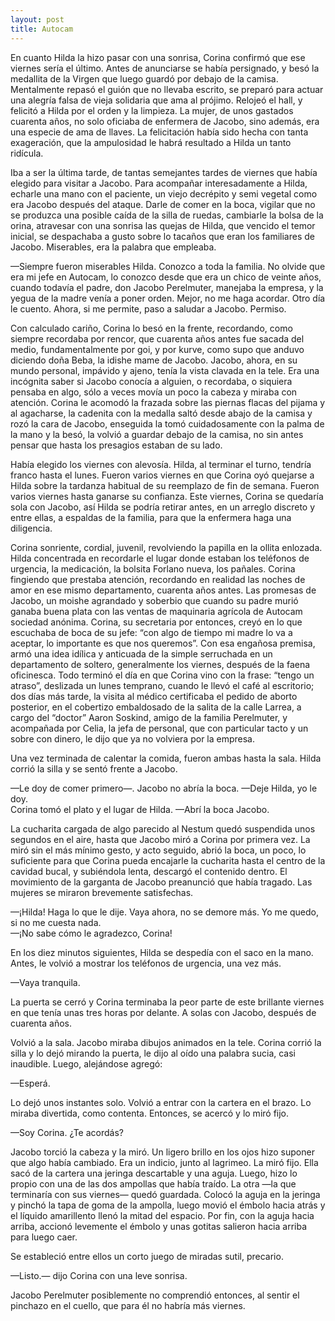 ```yaml
---
layout: post
title: Autocam
---
```

En cuanto Hilda la hizo pasar con una sonrisa, Corina confirmó que ese viernes sería el último. Antes de anunciarse se había persignado, y besó la medallita de la Virgen que luego guardó por debajo de la camisa. Mentalmente repasó el guión que no llevaba escrito, se preparó para actuar una alegría falsa de vieja solidaria que ama al prójimo. Relojeó el hall, y felicitó a Hilda por el orden y la limpieza. La mujer, de unos gastados cuarenta años, no solo oficiaba de enfermera de Jacobo, sino además, era una especie de ama de llaves. La felicitación había sido hecha con tanta exageración, que la ampulosidad le habrá resultado a Hilda un tanto ridícula.  

Iba a ser la última tarde, de tantas semejantes tardes de viernes que había elegido para visitar a Jacobo. Para acompañar interesadamente a Hilda, echarle una mano con el paciente, un viejo decrépito y semi vegetal como era Jacobo después del ataque. Darle de comer en la boca, vigilar que no se produzca una posible caída de la silla de ruedas, cambiarle la bolsa de la orina, atravesar con una sonrisa las quejas de Hilda, que vencido el temor inicial, se despachaba a gusto sobre lo tacaños que eran los familiares de Jacobo. Miserables, era la palabra que empleaba.

—Siempre fueron miserables Hilda. Conozco a toda la familia. No olvide que era mi jefe en Autocam, lo conozco desde que era un chico de veinte años, cuando todavía el padre, don Jacobo Perelmuter, manejaba la empresa, y la yegua de la madre venía a poner orden. Mejor, no me haga acordar. Otro día le cuento. Ahora, si me permite, paso a saludar a Jacobo. Permiso.

Con calculado cariño, Corina lo besó en la frente, recordando, como siempre recordaba por rencor, que cuarenta años antes fue sacada del medio, fundamentalmente por goi, y por kurve, como supo que anduvo diciendo doña Beba, la idishe mame de Jacobo. Jacobo, ahora, en su mundo personal, impávido y ajeno, tenía la vista clavada en la tele. Era una incógnita saber si Jacobo conocía a alguien, o recordaba, o siquiera pensaba en algo, sólo a veces movía un poco la cabeza y miraba con atención. Corina le acomodó la frazada sobre las piernas flacas del pijama y al agacharse, la cadenita con la medalla saltó desde abajo de la camisa y rozó la cara de Jacobo, enseguida la tomó cuidadosamente con la palma de la mano y la besó, la volvió a guardar debajo de la camisa, no sin antes pensar que hasta los presagios estaban de su lado. 

Había elegido los viernes con alevosía. Hilda, al terminar el turno, tendría franco hasta el lunes. Fueron varios viernes en que Corina oyó quejarse a Hilda sobre la tardanza habitual de su reemplazo de fin de semana. Fueron varios viernes hasta ganarse su confianza. Este viernes, Corina se quedaría sola con Jacobo, así Hilda se podría retirar antes, en un arreglo discreto y entre ellas, a espaldas de la familia, para que la enfermera haga una diligencia. 

Corina sonriente, cordial, juvenil, revolviendo la papilla en la ollita enlozada. Hilda concentrada en recordarle el lugar donde estaban los teléfonos de urgencia, la medicación, la bolsita Forlano nueva, los pañales. Corina fingiendo que prestaba atención, recordando en realidad las noches de amor en ese mismo departamento, cuarenta años antes. Las promesas de Jacobo, un moishe agrandado y soberbio que cuando su padre murió ganaba buena plata con las ventas de maquinaria agrícola de Autocam sociedad anónima. Corina, su secretaria por entonces, creyó en lo que escuchaba de boca de su jefe: “con algo de tiempo mi madre lo va a aceptar, lo importante es que nos queremos”. Con esa engañosa premisa, armó una idea idílica y anticuada de la simple serruchada en un departamento de soltero, generalmente los viernes, después de la faena oficinesca. Todo terminó el día en que Corina vino con la frase: “tengo un atraso”, deslizada un lunes temprano, cuando le llevó el café al escritorio; dos días más tarde, la visita al médico certificaba el pedido de aborto posterior, en el cobertizo embaldosado de la salita de la calle Larrea, a cargo del “doctor” Aaron Soskind, amigo de la familia Perelmuter, y acompañada por Celia, la jefa de personal, que con particular tacto y un sobre con dinero, le dijo que ya no volviera por la empresa. 

Una vez terminada de calentar la comida, fueron ambas hasta la sala. Hilda corrió la silla y se sentó frente a Jacobo.

—Le doy de comer primero—. Jacobo no abría la boca.
—Deje Hilda, yo le doy.  
Corina tomó el plato y el lugar de Hilda. 
—Abrí la boca Jacobo.

La cucharita cargada de algo parecido al Nestum quedó suspendida unos segundos en el aire, hasta que Jacobo miró a Corina por primera vez. La miró sin el más mínimo gesto, y acto seguido, abrió la boca, un poco, lo suficiente para que Corina pueda encajarle la cucharita hasta el centro de la cavidad bucal, y subiéndola lenta, descargó el contenido dentro. El movimiento de la garganta de Jacobo preanunció que había tragado. Las mujeres se miraron brevemente satisfechas.

—¡Hilda! Haga lo que le dije. Vaya ahora, no se demore más. Yo me quedo, si no me cuesta nada.  
—¡No sabe cómo le agradezco, Corina!

En los diez minutos siguientes, Hilda se despedía con el saco en la mano. Antes, le volvió a mostrar los teléfonos de urgencia, una vez más.

—Vaya tranquila. 

La puerta se cerró y Corina terminaba la peor parte de este brillante viernes en que tenía unas tres horas por delante. A solas con Jacobo, después de cuarenta años.

Volvió a la sala. Jacobo miraba dibujos animados en la tele. Corina corrió la silla y lo dejó mirando la puerta, le dijo al oído una palabra sucia, casi inaudible. Luego, alejándose agregó:

—Esperá.

Lo dejó unos instantes solo. Volvió a entrar con la cartera en el brazo. Lo miraba divertida, como contenta. Entonces, se acercó y lo miró fijo.

—Soy Corina. ¿Te acordás?

Jacobo torció la cabeza y la miró. Un ligero brillo en los ojos hizo suponer que algo había cambiado. Era un indicio, junto al lagrimeo. La miró fijo. Ella sacó de la cartera una jeringa descartable y una aguja. Luego, hizo lo propio con una de las dos ampollas que había traído. La otra —la que terminaría con sus viernes— quedó guardada. Colocó la aguja en la jeringa y pinchó la tapa de goma de la ampolla, luego movió el émbolo hacia atrás y el líquido amarillento llenó la mitad del espacio. Por fin, con la aguja hacia arriba, accionó levemente el émbolo y unas gotitas salieron hacia arriba para luego caer. 

Se estableció entre ellos un corto juego de miradas sutil, precario.

—Listo.— dijo Corina con una leve sonrisa.

Jacobo Perelmuter posiblemente no comprendió entonces, al sentir el pinchazo en el cuello, que para él no habría más viernes.


